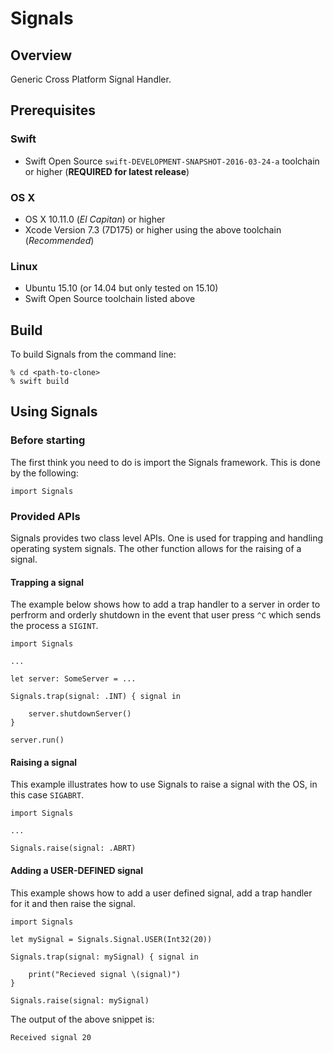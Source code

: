 # Signals

## Overview
Generic Cross Platform Signal Handler.

## Prerequisites

### Swift
* Swift Open Source `swift-DEVELOPMENT-SNAPSHOT-2016-03-24-a` toolchain or higher (**REQUIRED for latest release**)

### OS X

* OS X 10.11.0 (*El Capitan*) or higher
* Xcode Version 7.3 (7D175) or higher using the above toolchain (*Recommended*)

### Linux

* Ubuntu 15.10 (or 14.04 but only tested on 15.10)
* Swift Open Source toolchain listed above

## Build

To build Signals from the command line:

```
% cd <path-to-clone>
% swift build
```

## Using Signals

### Before starting

The first think you need to do is import the Signals framework.  This is done by the following:
```
import Signals
```

### Provided APIs

Signals provides two class level APIs.  One is used for trapping and handling operating system signals.  The other function allows for the raising of a signal.

#### Trapping a signal

The example below shows how to add a trap handler to a server in order to perfrorm and orderly shutdown in the event that user press `^C` which sends the process a `SIGINT`.
```
import Signals

...

let server: SomeServer = ...

Signals.trap(signal: .INT) { signal in

	server.shutdownServer()
}

server.run()
```

#### Raising a signal

This example illustrates how to use Signals to raise a signal with the OS, in this case `SIGABRT`.
```
import Signals

...

Signals.raise(signal: .ABRT)
```

#### Adding a USER-DEFINED signal

This example shows how to add a user defined signal, add a trap handler for it and then raise the signal.
```
import Signals

let mySignal = Signals.Signal.USER(Int32(20))

Signals.trap(signal: mySignal) { signal in

	print("Recieved signal \(signal)")
}

Signals.raise(signal: mySignal)

```
The output of the above snippet is:
```
Received signal 20
```
